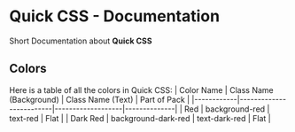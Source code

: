 # Quick CSS - Documentation
Short Documentation about **Quick CSS**
## Colors
Here is a table of all the colors in Quick CSS:
| Color Name | Class Name (Background) | Class Name (Text) | Part of Pack |
|------------|-------------------------|-------------------|--------------|
| Red        | background-red          | text-red          | Flat         |
| Dark Red   | background-dark-red     | text-dark-red     | Flat         |